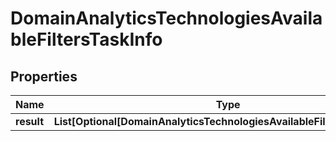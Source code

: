# DomainAnalyticsTechnologiesAvailableFiltersTaskInfo


## Properties

| Name | Type | Description | Notes |
|------------ | ------------- | ------------- | -------------|
**result** | **List[Optional[DomainAnalyticsTechnologiesAvailableFiltersResultInfo]]** |  |[optional]|